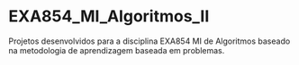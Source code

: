# EXA854_MI_Algoritmos_II
Projetos desenvolvidos para a disciplina EXA854 MI de Algoritmos baseado na metodologia de aprendizagem baseada em problemas.
